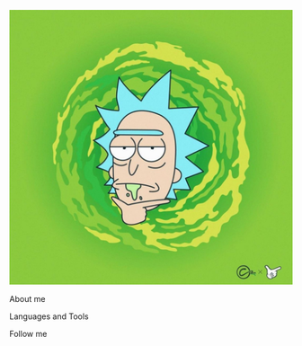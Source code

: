 [![Header](https://github.com/rishatmuhamedshin/rishatmuhamedshin/blob/main/assest/1684824450_polinka-top-p-krutie-kartinki-rik-i-morti-krasivo-41.jpg)](https://vk.com/rishat420)

About me

Languages and Tools

Follow me

